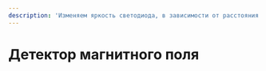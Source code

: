 ```yaml
---
description: 'Изменяем яркость светодиода, в зависимости от расстояния до магнита'
---
```


# Детектор магнитного поля


